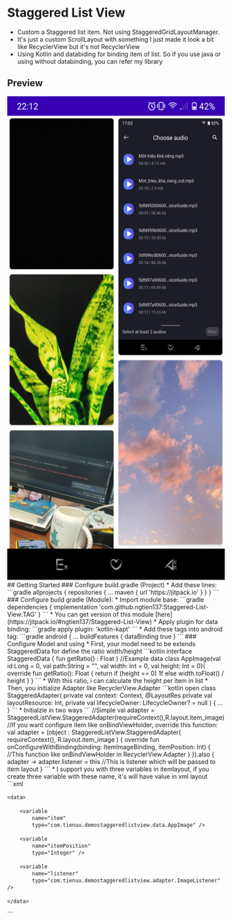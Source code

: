 # Staggered List View
- Custom a Staggered list item. Not using StaggeredGridLayoutManager.
- It's just a custom ScrollLayout with something I just made it look a bit like RecyclerView but it's not RecyclerView
- Using Kotlin and databiding for binding item of list. So if you use java or using without databinding, you can refer my library
## Preview 
<img src="https://github.com/ngtien137/Staggered-List-View/blob/master/preview.png" width="540" height="1116"/>
## Getting Started
### Configure build.gradle (Project)
* Add these lines:
```gradle
allprojects {
  repositories {
    ...
    maven { url 'https://jitpack.io' }
  }
}
```
### Configure build gradle (Module):
* Import module base:
```gradle
dependencies {
  implementation 'com.github.ngtien137:Staggered-List-View:TAG'
}
```
* You can get version of this module [here](https://jitpack.io/#ngtien137/Staggered-List-View)
* Apply plugin for data binding:
```gradle
apply plugin: 'kotlin-kapt'
```
* Add these tags into android tag:
```gradle
android {
  ...
  buildFeatures {
    dataBinding true
}
```
### Configure Model and using
* First, your model need to be extends StaggeredData for define the ratio width/height
```kotlin
interface StaggeredData {
    fun getRatio() : Float
}
//Example
data class AppImage(val id:Long = 0, val path:String = "", val width: Int = 0, val height: Int = 0){
  override fun getRatio(): Float {
        return if (height == 0) 1f else width.toFloat() / height
    }
}
```
* With this ratio, i can calculate the height per item in list
* Then, you initialize Adapter like RecyclerView.Adapter
```kotlin
open class StaggeredAdapter<Data : StaggeredData, ViewBinding : ViewDataBinding>(
        private val context: Context,
        @LayoutRes private val layoutResource: Int,
        private val lifecycleOwner: LifecycleOwner? = null
  ) {
  ...
  }
```
* Initialzie in two ways
```
//Simple
  val adapter = StaggeredListView.StaggeredAdapter<AppImage, ItemImageBinding>(requireContext(),R.layout.item_image)
//If you want configure item like onBindViewHolder, override this function:
  val adapter = (object : StaggeredListView.StaggeredAdapter<AppImage, ItemImageBinding>(
                requireContext(),
                R.layout.item_image
            ) {
                override fun onConfigureWithBinding(binding: ItemImageBinding, itemPosition: Int) {
                    //This function like onBindViewHolder in RecyclerView.Adapter
                }
            }).also { adapter ->
                adapter.listener = this //This is listener which will be passed to item layout
            }
```
* I support you with three variables in itemlayout, if you create three variable with these name, it's will have value in xml layout
```xml
<layout xmlns:android="http://schemas.android.com/apk/res/android"
    xmlns:app="http://schemas.android.com/apk/res-auto">

    <data>

        <variable
            name="item"
            type="com.tienuu.demostaggeredlistview.data.AppImage" />

        <variable
            name="itemPosition"
            type="Integer" />

        <variable
            name="listener"
            type="com.tienuu.demostaggeredlistview.adapter.ImageListener" />

    </data>
  
</layout>
```

